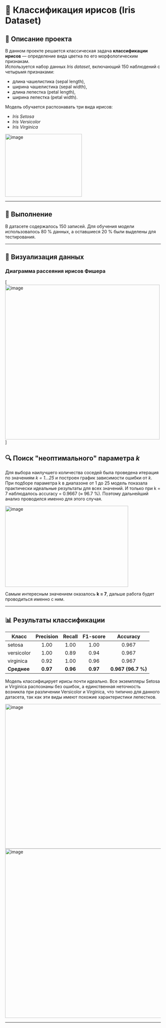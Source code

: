 # 🌸 Классификация ирисов (Iris Dataset)

## 📘 Описание проекта
В данном проекте решается классическая задача **классификации ирисов** — определение вида цветка по его морфологическим признакам.  
Используется набор данных *Iris dataset*, включающий 150 наблюдений с четырьмя признаками:  
- длина чашелистика (sepal length),  
- ширина чашелистика (sepal width),  
- длина лепестка (petal length),  
- ширина лепестка (petal width).  

Модель обучается распознавать три вида ирисов:
- *Iris Setosa*  
- *Iris Versicolor*  
- *Iris Virginica*

<img width="248" height="203" alt="image" src="https://github.com/user-attachments/assets/a1f9264c-4846-4c69-919a-ae9909537eee" />

  
---

## 🧩 Выполнение
В датасете содержалось 150 записей.
Для обучения модели использовалось 80 % данных, а оставшиеся 20 % были выделены для тестирования.

---

## 🌿 Визуализация данных

### Диаграмма рассеяния ирисов Фишера
[<img width="500" height="500" alt="image" src="https://github.com/user-attachments/assets/6ff1b1b0-ed19-4dbd-9340-4a762cdb0cf2" />]

## 🔍 Поиск "неоптимального" параметра *k*
Для выбора наилучшего количества соседей была проведена итерация по значениям *k = 1…25* и построен график зависимости ошибки от *k*.
При подборе параметра k в диапазоне от 1 до 25 модель показала практически идеальные результаты для всех значений.
И только при k = 7 наблюдалось accuracy = 0.9667 (≈ 96.7 %).
Поэтому дальнейший анализ проводился именно для этого случая.


<img width="398" height="262" alt="image" src="https://github.com/user-attachments/assets/f05a13f2-2dc7-4581-9f59-317e2a6e0987" />


Самым интересным значением оказалось **k = 7**, дальше работа будет проводиться именно с ним.

---

## 📊 Результаты классификации
| Класс      | Precision | Recall | F1-score | Accuracy |
|-------------|:----------:|:-------:|:---------:|:---------:|
| setosa      | 1.00 | 1.00 | 1.00 | 0.967 |
| versicolor  | 1.00 | 0.89 | 0.94 | 0.967 |
| virginica   | 0.92 | 1.00 | 0.96 | 0.967 |
| **Среднее** | **0.97** | **0.96** | **0.97** | **0.967 (96.7 %)** |

Модель классифицирует ирисы почти идеально. Все экземпляры Setosa и Virginica распознаны без ошибок, а единственная неточность возникла при различении Versicolor и Virginica, 
что типично для данного датасета, так как эти виды имеют похожие характеристики лепестков.

<img width="530" height="467" alt="image" src="https://github.com/user-attachments/assets/dff9543e-2996-4502-96b0-0bccd39372e7" />

<img width="689" height="547" alt="image" src="https://github.com/user-attachments/assets/941ceb14-c7a5-45cb-9396-468963fc7fa4" />


---

